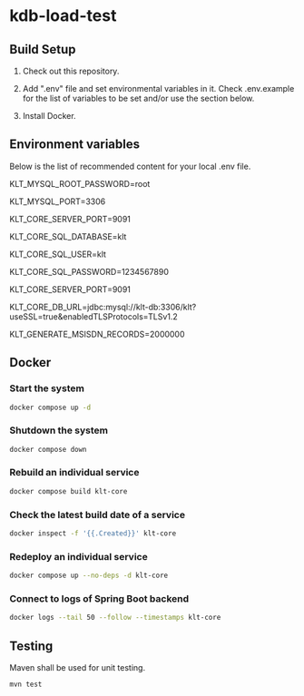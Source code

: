 # kdb-load-test

## Build Setup

1. Check out this repository.

2. Add ".env" file and set environmental variables in it. Check .env.example for the list of variables to be set and/or use the section below.

3. Install Docker.

## Environment variables

Below is the list of recommended content for your local .env file.

KLT_MYSQL_ROOT_PASSWORD=root

KLT_MYSQL_PORT=3306

KLT_CORE_SERVER_PORT=9091

KLT_CORE_SQL_DATABASE=klt

KLT_CORE_SQL_USER=klt

KLT_CORE_SQL_PASSWORD=1234567890

KLT_CORE_SERVER_PORT=9091

KLT_CORE_DB_URL=jdbc:mysql://klt-db:3306/klt?useSSL=true&enabledTLSProtocols=TLSv1.2

KLT_GENERATE_MSISDN_RECORDS=2000000

## Docker

### Start the system

```bash
docker compose up -d
```

### Shutdown the system

```bash
docker compose down
```

### Rebuild an individual service

```bash
docker compose build klt-core
```

### Check the latest build date of a service

```bash
docker inspect -f '{{.Created}}' klt-core
```

### Redeploy an individual service

```bash
docker compose up --no-deps -d klt-core
```

### Connect to logs of Spring Boot backend

```bash
docker logs --tail 50 --follow --timestamps klt-core
```

## Testing

Maven shall be used for unit testing.

```bash
mvn test
```
